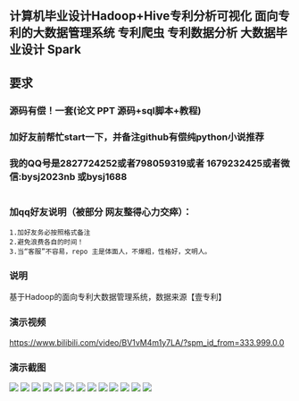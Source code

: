 ## 计算机毕业设计Hadoop+Hive专利分析可视化 面向专利的大数据管理系统 专利爬虫 专利数据分析 大数据毕业设计 Spark

## 要求
### 源码有偿！一套(论文 PPT 源码+sql脚本+教程)

### 
### 加好友前帮忙start一下，并备注github有偿纯python小说推荐
### 我的QQ号是2827724252或者798059319或者 1679232425或者微信:bysj2023nb 或bysj1688

# 

### 加qq好友说明（被部分 网友整得心力交瘁）：
    1.加好友务必按照格式备注
    2.避免浪费各自的时间！
    3.当“客服”不容易，repo 主是体面人，不爆粗，性格好，文明人。
	
### 说明
基于Hadoop的面向专利大数据管理系统，数据来源【壹专利】

### 演示视频
https://www.bilibili.com/video/BV1vM4m1y7LA/?spm_id_from=333.999.0.0

### 演示截图
![](1.jpg)
![](1.png)
![](2.png)
![](3.png)
![](4.png)
![](5.png)
![](6.png)
![](7.png)
![](8.png)
![](9.png)
![](10.png)
![](11.png)
![](12.png)



